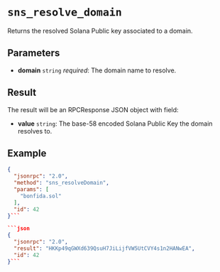 # `sns_resolve_domain`

Returns the resolved Solana Public key associated to a domain.

## Parameters

- **domain** `string` *required*: The domain name to resolve.

## Result

The result will be an RPCResponse JSON object with field:

- **value** `string`: The base-58 encoded Solana Public Key the domain resolves to.

## Example

```json
{
  "jsonrpc": "2.0",
  "method": "sns_resolveDomain",
  "params": [
    "bonfida.sol"
  ],
  "id": 42
}```

```json
{
  "jsonrpc": "2.0",
  "result": "HKKp49qGWXd639QsuH7JiLijfVW5UtCVY4s1n2HANwEA",
  "id": 42
}```
